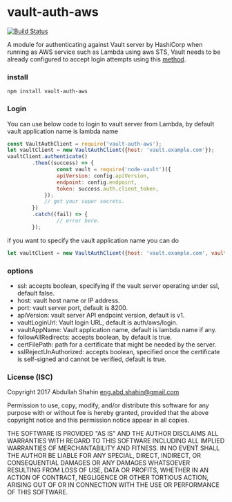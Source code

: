 # vault-auth-aws
[![Build Status](https://travis-ci.org/abdullahshahin/vault-auth-aws.png?branch=master)](https://travis-ci.org/abdullahshahin/vault-auth-aws)

A module for authenticating against Vault server by HashiCorp when running as AWS service such as Lambda using aws STS, Vault needs to be already configured to accept login attempts using this [method](https://www.vaultproject.io/docs/secrets/aws/index.html).

### install 
`npm install vault-auth-aws`

### Login
You can use below code to login to vault server from Lambda, by default vault application name is lambda name
```javascript
const VaultAuthClient = require('vault-auth-aws');
let vaultClient = new VaultAuthClient({host: 'vault.example.com'});
vaultClient.authenticate()
        .then((success) => {
                const vault = require('node-vault')({
                apiVersion: config.apiVersion,
                endpoint: config.endpoint,
                token: success.auth.client_token,
            });
            // get your super secrets.
        })
        .catch((fail) => {
                // error here.
        });
```
if you want to specify the vault application name you can do
```javascript
let vaultClient = new VaultAuthClient({host: 'vault.example.com', vaultAppName: 'mySuperSecerts'});
```
### options

- ssl: accepts boolean, specifying if the vault server operating under ssl, default false.
- host: vault host name or IP address.
- port: vault server port, default is 8200.
- apiVersion: vault server API endpoint version, default is v1.
- vaultLoginUrl: Vault login URL, default is auth/aws/login.
- vaultAppName: Vault application name, default is lambda name if any.
- followAllRedirects: accepts boolean, by default is true.
- certFilePath: path for a certificate that might be needed by the server.
- sslRejectUnAuthorized: accepts boolean, specified once the certificate is self-signed and cannot be verified, default is true.

### License (ISC)
Copyright 2017 Abdullah Shahin <eng.abd.shahin@gmail.com>

Permission to use, copy, modify, and/or distribute this software for any purpose with or without fee is hereby granted, provided that the above copyright notice and this permission notice appear in all copies.

THE SOFTWARE IS PROVIDED "AS IS" AND THE AUTHOR DISCLAIMS ALL WARRANTIES WITH REGARD TO THIS SOFTWARE INCLUDING ALL IMPLIED WARRANTIES OF MERCHANTABILITY AND FITNESS. IN NO EVENT SHALL THE AUTHOR BE LIABLE FOR ANY SPECIAL, DIRECT, INDIRECT, OR CONSEQUENTIAL DAMAGES OR ANY DAMAGES WHATSOEVER RESULTING FROM LOSS OF USE, DATA OR PROFITS, WHETHER IN AN ACTION OF CONTRACT, NEGLIGENCE OR OTHER TORTIOUS ACTION, ARISING OUT OF OR IN CONNECTION WITH THE USE OR PERFORMANCE OF THIS SOFTWARE.
